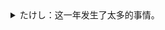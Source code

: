 

<details>
<summary>たけし：这一年发生了太多的事情。</summary>


ある調査の結果　を見てみましょう。この調查では、日本人の大学生と　アメリカから　日本に　来ている　留学生に　写真を見せて、それが　どんな感情を　表している写真か　答えて　もらいました。

</details>